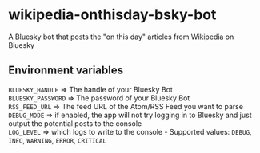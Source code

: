 # wikipedia-onthisday-bsky-bot
A Bluesky bot that posts the "on this day" articles from Wikipedia on Bluesky

## Environment variables
`BLUESKY_HANDLE` => The handle of your Bluesky Bot  
`BLUESKY_PASSWORD` => The password of your Bluesky Bot  
`RSS_FEED_URL` => The feed URL of the Atom/RSS Feed you want to parse  
`DEBUG_MODE` => if enabled, the app will not try logging in to Bluesky and just output the potential posts to the console  
`LOG_LEVEL` => which logs to write to the console - Supported values: `DEBUG`, `INFO`, `WARNING`, `ERROR`, `CRITICAL`  
